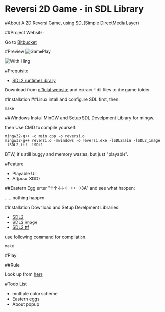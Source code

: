 Reversi 2D Game - in SDL Library
================================

#About
A 2D Reversi Game, using SDL(Simple DirectMedia Layer)


##Project Website: 

Go to [Bitbucket](https://bitbucket.org/yukaihuang1993/reversi-the-game-written-in-sdl-library)

#Preview
![GamePlay](https://lh6.googleusercontent.com/-2US_kYp6wgM/UzUf6TGeUSI/AAAAAAAAIuo/8VCPuff78mU/w522-h481-no/1.png)

![With Hing](https://lh4.googleusercontent.com/-6UrGrmTQkG8/UzUf6NY3tHI/AAAAAAAAIug/W07h5AJXXHQ/w522-h481-no/2.png)

#Prequisite
*	[SDL2 runtime Library](http://www.libsdl.org/download-2.0.php)

Download from [official website](http://www.libsdl.org) and extract *.dll files to the game folder.

#Installation
##Linux
intall and configure SDL first, then:
		
	make

##Windows
Install MinGW and Setup SDL Develpment Library for mingw.

then Use CMD to compile yourself:

	mingw32-g++ -c main.cpp -o reversi.o
	mingw32-g++ reversi.o -mwindows -o reversi.exe -lSDL2main -lSDL2_image -lSDL2_ttf -lSDL2

BTW, it's still buggy and memory wastes, but just "playable".

#Feature

*	Playable UI
*	AI(poor XDD)


##Eastern Egg
enter "↑↑↓↓←→←→BA" and see what happen:





......nothing happen

#Installation
Download and Setup Develpment Libraries: 

*	[SDL2](http://www.libsdl.org/download-2.0.php)
*	[SDL2 image](https://www.libsdl.org/projects/SDL_image/)
*	[SDL2 ttf](https://www.libsdl.org/projects/SDL_ttf/)

use following command for compilation.

	make



#Play

##Rule

Look up from [here](http://en.wikipedia.org/wiki/Reversi)

#Todo List

*	multiple color scheme
*	Eastern eggs
*	About popup
